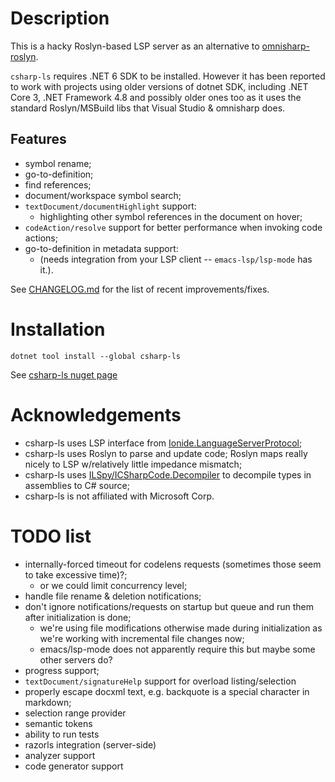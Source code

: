 # Description
This is a hacky Roslyn-based LSP server as an alternative to 
[omnisharp-roslyn](https://github.com/OmniSharp/omnisharp-roslyn).

`csharp-ls` requires .NET 6 SDK to be installed. However it has been reported 
to work with projects using older versions of dotnet SDK, including .NET Core 3, 
.NET Framework 4.8 and possibly older ones too as it uses the standard
Roslyn/MSBuild libs that Visual Studio & omnisharp does.

## Features
- symbol rename;
- go-to-definition;
- find references;
- document/workspace symbol search;
- `textDocument/documentHighlight` support:
  - highlighting other symbol references in the document on hover;
- `codeAction/resolve` support for better performance when invoking code actions;
- go-to-definition in metadata support:
  - (needs integration from your LSP client -- `emacs-lsp/lsp-mode` has it.).

See [CHANGELOG.md](CHANGELOG.md) for the list of recent improvements/fixes.

# Installation
`dotnet tool install --global csharp-ls`

See [csharp-ls nuget page](https://www.nuget.org/packages/csharp-ls/)

# Acknowledgements
- csharp-ls uses LSP interface from [Ionide.LanguageServerProtocol](https://github.com/ionide/LanguageServerProtocol);
- csharp-ls uses Roslyn to parse and update code; Roslyn maps really nicely to LSP w/relatively little impedance mismatch;
- csharp-ls uses [ILSpy/ICSharpCode.Decompiler](https://github.com/icsharpcode/ILSpy) to decompile types in assemblies to C# source;
- csharp-ls is not affiliated with Microsoft Corp.

# TODO list
 - internally-forced timeout for codelens requests (sometimes those seem to take excessive time)?;
   - or we could limit concurrency level;
 - handle file rename & deletion notifications;
 - don't ignore notifications/requests on startup but queue and run them after initialization is done;
   - we're using file modifications otherwise made during initialization as we're working with incremental file changes now;
   - emacs/lsp-mode does not apparently require this but maybe some other servers do?
 - progress support;
 - `textDocument/signatureHelp` support for overload listing/selection
 - properly escape docxml text, e.g. backquote is a special character in markdown;
 - selection range provider
 - semantic tokens
 - ability to run tests
 - razorls integration (server-side)
 - analyzer support
 - code generator support
